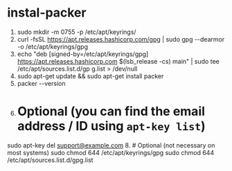 # instal-packer
1. sudo mkdir -m 0755 -p /etc/apt/keyrings/
2. curl -fsSL https://apt.releases.hashicorp.com/gpg |
    sudo gpg --dearmor -o /etc/apt/keyrings/gpg
3. echo "deb [signed-by=/etc/apt/keyrings/gpg] https://apt.releases.hashicorp.com $(lsb_release -cs) main" | sudo tee /etc/apt/sources.list.d/gp
g.list > /dev/null
4. sudo apt-get update && sudo apt-get install packer
6. packer --version
7. # Optional (you can find the email address / ID using `apt-key list`)
sudo apt-key del support@example.com
8. # Optional (not necessary on most systems)
sudo chmod 644 /etc/apt/keyrings/gpg
sudo chmod 644 /etc/apt/sources.list.d/gpg.list